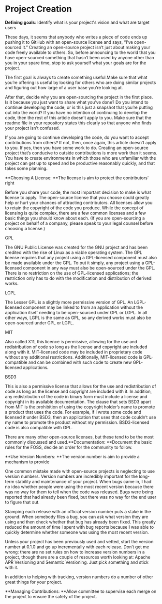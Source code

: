 # Project Creation

**Defining goals**: Identify what is your project's vision and what are target users

These days, it seems that anybody who writes a piece of code ends up pushing it to GitHub with an open-source license and says, “I’ve open-sourced it.” Creating an open-source project isn’t just about making your code freely available to others. So, before announcing to the world that you have open-sourced something that hasn’t been used by anyone other than you in your spare time, stop to ask yourself what your goals are for the project.

The first goal is always to create something useful.Make sure that what you’re offering is useful by looking for others who are doing similar projects and figuring out how large of a user base you’re looking at.

After that, decide why you are open-sourcing the project in the first place. Is it because you just want to share what you’ve done? Do you intend to continue developing the code, or is this just a snapshot that you’re putting out into the world? If you have no intention of continuing to develop the code, then the rest of this article doesn’t apply to you. Make sure that the readme file in your repository states this clearly so that anyone who finds your project isn’t confused.

If you are going to continue developing the code, do you want to accept contributions from others? If not, then, once again, this article doesn’t apply to you. If yes, then you have some work to do. Creating an open-source project that’s conducive to outside contributions is more work than it seems. You have to create environments in which those who are unfamiliar with the project can get up to speed and be productive reasonably quickly, and that takes some planning.

**Choosing A License: **The license is aim to protect the contributors' right

Before you share your code, the most important decision to make is what license to apply. The open-source license that you choose could greatly help or hurt your chances of attracting contributors. All licenses allow you to retain the copyright of the code you produce. While the concept of licensing is quite complex, there are a few common licenses and a few basic things you should know about each. \(If you are open-sourcing a project on behalf of a company, please speak to your legal counsel before choosing a license.\)

GPL

The GNU Public License was created for the GNU project and has been credited with the rise of Linux as a viable operating system. The GPL license requires that any project using a GPL-licensed component must also be made available under the GPL. To put it simply, any project using a GPL-licensed component in any way must also be open-sourced under the GPL. There is no restriction on the use of GPL-licensed applications; the restriction only has to do with the modification and distribution of derived works.

LGPL

The Lesser GPL is a slightly more permissive version of GPL. An LGPL-licensed component may be linked to from an application without the application itself needing to be open-sourced under GPL or LGPL. In all other ways, LGPL is the same as GPL, so any derived works must also be open-sourced under GPL or LGPL.

MIT

Also called X11, this licence is permissive, allowing for the use and redistribution of code so long as the license and copyright are included along with it. MIT-licensed code may be included in proprietary code without any additional restrictions. Additionally, MIT-licensed code is GPL-compatible and can be combined with such code to create new GPL-licensed applications.

BSD3

This is also a permissive license that allows for the use and redistribution of code as long as the license and copyright are included with it. In addition, any redistribution of the code in binary form must include a license and copyright in its available documentation. The clause that sets BSD3 apart from MIT is the prohibition of using the copyright holder’s name to promote a product that uses the code. For example, if I wrote some code and licensed it under BSD3, then an application that uses that code couldn’t use my name to promote the product without my permission. BSD3-licensed code is also compatible with GPL.

There are many other open-source licenses, but these tend to be the most commonly discussed and used.**Documentation: **Document the basic rules for the FOSS, decide an order for the community to follow.

**Use Version Numbers: **The version number is aim to provide a mechanism to provide

One common mistake made with open-source projects is neglecting to use version numbers. Version numbers are incredibly important for the long-term stability and maintenance of your project. When bugs came in, I had no idea whether people were using the most recent version because there was no way for them to tell when the code was released. Bugs were being reported that had already been fixed, but there was no way for the end user to figure that out.

Stamping each release with an official version number puts a stake in the ground. When somebody files a bug, you can ask what version they are using and then check whether that bug has already been fixed. This greatly reduced the amount of time I spent with bug reports because I was able to quickly determine whether someone was using the most recent version.

Unless your project has been previously used and vetted, start the version number at 0.1.0 and go up incrementally with each release. Don’t get me wrong: there are no set rules on how to increase version numbers in a project, though there are a couple of resources worth looking at: Apache APR Versioning and Semantic Versioning. Just pick something and stick with it.

In addition to helping with tracking, version numbers do a number of other great things for your project.

**Managing Contributions: **Allow committee to supervise each merge on the project to ensure the safety of the project.

